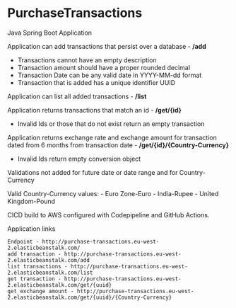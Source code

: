 # PurchaseTransactions
Java Spring Boot Application


Application can add transactions that persist over a database - **/add**

 - Transactions cannot have an empty description
 - Transaction amount should have a proper rounded decimal
 - Transaction Date can be any valid date in YYYY-MM-dd format
 - Transaction that is added has a unique identifier UUID

Application can list all added transactions - **/list**

Application returns transactions that match an id - **/get/{id}**

 - Invalid Ids or those that do not exist return an empty transaction

Application returns exchange rate and exchange amount for transaction dated from 6 months from transaction date - **/get/{id}/{Country-Currency}**

 - Invalid Ids return empty conversion object
 
Validations not added for future date or date range and for Country-Currency

Valid Country-Currency values:
	- Euro Zone-Euro
	- India-Rupee
	- United Kingdom-Pound

CICD build to AWS configured with Codepipeline and GitHub Actions.

Application links

	Endpoint - http://purchase-transactions.eu-west-2.elasticbeanstalk.com/
	add transaction - http://purchase-transactions.eu-west-2.elasticbeanstalk.com/add
	list transactions - http://purchase-transactions.eu-west-2.elasticbeanstalk.com/list
	get transaction - http://purchase-transactions.eu-west-2.elasticbeanstalk.com/get/{uuid}
	get exchange amount - http://purchase-transactions.eu-west-2.elasticbeanstalk.com/get/{uuid}/{Country-Currency}
